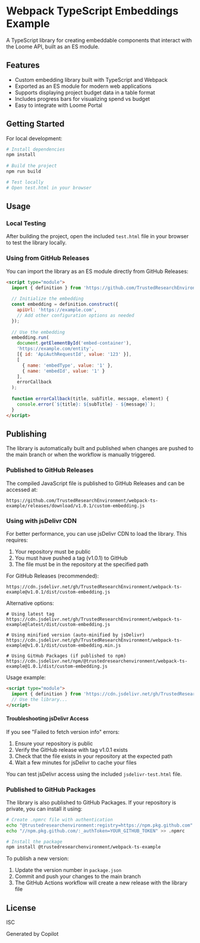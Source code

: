 # Webpack TypeScript Embeddings Example

A TypeScript library for creating embeddable components that interact with the Loome API, built as an ES module.

## Features

- Custom embedding library built with TypeScript and Webpack
- Exported as an ES module for modern web applications
- Supports displaying project budget data in a table format
- Includes progress bars for visualizing spend vs budget
- Easy to integrate with Loome Portal

## Getting Started

For local development:

```bash
# Install dependencies
npm install
 
# Build the project
npm run build

# Test locally
# Open test.html in your browser
```

## Usage

### Local Testing

After building the project, open the included `test.html` file in your browser to test the library locally.

### Using from GitHub Releases

You can import the library as an ES module directly from GitHub Releases:

```html
<script type="module">
  import { definition } from 'https://github.com/TrustedResearchEnvironment/webpack-ts-example/releases/download/v1.0.1/custom-embedding.js';
  
  // Initialize the embedding
  const embedding = definition.construct({
    apiUrl: 'https://example.com',
    // Add other configuration options as needed
  });
  
  // Use the embedding
  embedding.run(
    document.getElementById('embed-container'),
    'https://example.com/entity',
    [{ id: 'ApiAuthRequestId', value: '123' }],
    [
      { name: 'embedType', value: '1' },
      { name: 'embedId', value: '1' }
    ],
    errorCallback
  );
  
  function errorCallback(title, subTitle, message, element) {
    console.error(`${title}: ${subTitle} - ${message}`);
  }
</script>
```

## Publishing

The library is automatically built and published when changes are pushed to the main branch or when the workflow is manually triggered.

### Published to GitHub Releases

The compiled JavaScript file is published to GitHub Releases and can be accessed at:
```
https://github.com/TrustedResearchEnvironment/webpack-ts-example/releases/download/v1.0.1/custom-embedding.js
```

### Using with jsDelivr CDN

For better performance, you can use jsDelivr CDN to load the library. This requires:

1. Your repository must be public
2. You must have pushed a tag (v1.0.1) to GitHub
3. The file must be in the repository at the specified path

For GitHub Releases (recommended):
```
https://cdn.jsdelivr.net/gh/TrustedResearchEnvironment/webpack-ts-example@v1.0.1/dist/custom-embedding.js
```

Alternative options:
```
# Using latest tag
https://cdn.jsdelivr.net/gh/TrustedResearchEnvironment/webpack-ts-example@latest/dist/custom-embedding.js

# Using minified version (auto-minified by jsDelivr)
https://cdn.jsdelivr.net/gh/TrustedResearchEnvironment/webpack-ts-example@v1.0.1/dist/custom-embedding.min.js

# Using GitHub Packages (if published to npm)
https://cdn.jsdelivr.net/npm/@trustedresearchenvironment/webpack-ts-example@1.0.1/dist/custom-embedding.js
```

Usage example:
```html
<script type="module">
  import { definition } from 'https://cdn.jsdelivr.net/gh/TrustedResearchEnvironment/webpack-ts-example@v1.0.1/dist/custom-embedding.js';
  // Use the library...
</script>
```

#### Troubleshooting jsDelivr Access

If you see "Failed to fetch version info" errors:
1. Ensure your repository is public
2. Verify the GitHub release with tag v1.0.1 exists
3. Check that the file exists in your repository at the expected path
4. Wait a few minutes for jsDelivr to cache your files

You can test jsDelivr access using the included `jsdelivr-test.html` file.

### Published to GitHub Packages

The library is also published to GitHub Packages. If your repository is private, you can install it using:

```bash
# Create .npmrc file with authentication
echo "@trustedresearchenvironment:registry=https://npm.pkg.github.com" > .npmrc
echo "//npm.pkg.github.com/:_authToken=YOUR_GITHUB_TOKEN" >> .npmrc

# Install the package
npm install @trustedresearchenvironment/webpack-ts-example
```

To publish a new version:

1. Update the version number in `package.json`
2. Commit and push your changes to the main branch
3. The GitHub Actions workflow will create a new release with the library file

## License

ISC

Generated by Copilot